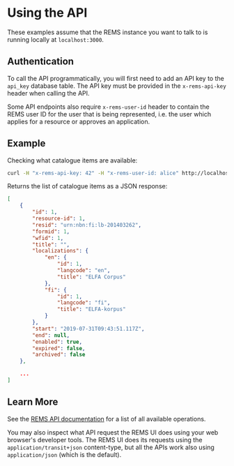 ---
---

# Using the API

These examples assume that the REMS instance you want to talk to is running locally at `localhost:3000`.

## Authentication
 
To call the API programmatically, you will first need to add an API key to the `api_key` database table. The API key must be provided in the `x-rems-api-key` header when calling the API.

Some API endpoints also require `x-rems-user-id` header to contain the REMS user ID for the user that is being represented, i.e. the user which applies for a resource or approves an application.

## Example

Checking what catalogue items are available:

```sh
curl -H "x-rems-api-key: 42" -H "x-rems-user-id: alice" http://localhost:3000/api/catalogue
```

Returns the list of catalogue items as a JSON response:

```json
[
    {
        "id": 1,
        "resource-id": 1,
        "resid": "urn:nbn:fi:lb-201403262",
        "formid": 1,
        "wfid": 1,
        "title": "",
        "localizations": {
            "en": {
                "id": 1,
                "langcode": "en",
                "title": "ELFA Corpus"
            },
            "fi": {
                "id": 1,
                "langcode": "fi",
                "title": "ELFA-korpus"
            }
        },
        "start": "2019-07-31T09:43:51.117Z",
        "end": null,
        "enabled": true,
        "expired": false,
        "archived": false
    },

    ...
]
```

## Learn More

See the [REMS API documentation](https://rems2demo.csc.fi/swagger-ui) for a list of all available operations.

You may also inspect what API request the REMS UI does using your web browser's developer tools. The REMS UI does its requests using the `application/transit+json` content-type, but all the APIs work also using `application/json` (which is the default). 
